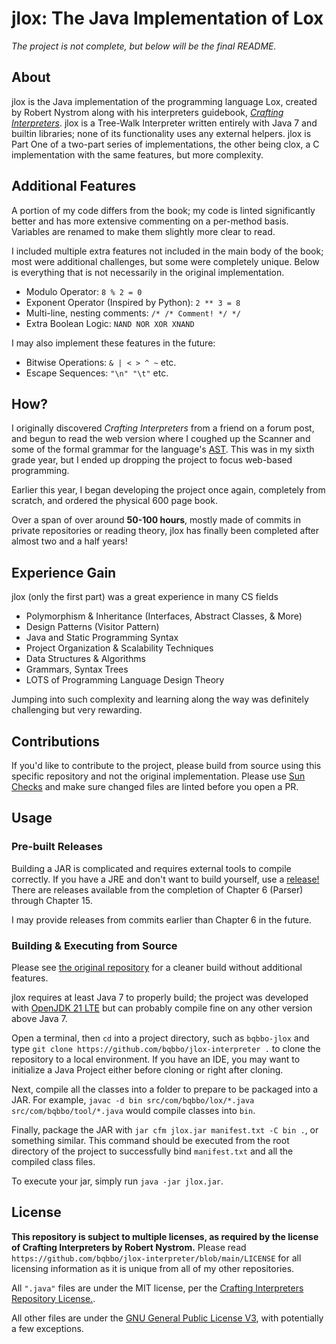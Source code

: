 # jlox: The Java Implementation of Lox

_The project is not complete, but below will be the final README._

## About

jlox is the Java implementation of the programming language Lox, created by Robert Nystrom along with his interpreters guidebook, [_Crafting Interpreters_](https://craftinginterpreters.com/). jlox is a Tree-Walk Interpreter written entirely with Java 7 and builtin libraries; none of its functionality uses any external helpers. jlox is Part One of a two-part series of implementations, the other being clox, a C implementation with the same features, but more complexity.

## Additional Features

A portion of my code differs from the book; my code is linted significantly better and has more extensive commenting on a per-method basis. Variables are renamed to make them slightly more clear to read.

I included multiple extra features not included in the main body of the book; most were additional challenges, but some were completely unique. Below is everything that is not necessarily in the original implementation.

-   Modulo Operator: `8 % 2 = 0`
-   Exponent Operator (Inspired by Python): `2 ** 3 = 8`
-   Multi-line, nesting comments: `/* /* Comment! */ */`
-   Extra Boolean Logic: `NAND NOR XOR XNAND`

I may also implement these features in the future:

-   Bitwise Operations: `& | < > ^ ~` etc.
-   Escape Sequences: `"\n" "\t"` etc.

## How?

I originally discovered _Crafting Interpreters_ from a friend on a forum post, and begun to read the web version where I coughed up the Scanner and some of the formal grammar for the language's [AST](https://en.wikipedia.org/wiki/Abstract_syntax_tree/). This was in my sixth grade year, but I ended up dropping the project to focus web-based programming.

Earlier this year, I began developing the project once again, completely from scratch, and ordered the physical 600 page book.

Over a span of over around **50-100 hours**, mostly made of commits in private repositories or reading theory, jlox has finally been completed after almost two and a half years!

## Experience Gain

jlox (only the first part) was a great experience in many CS fields

-   Polymorphism & Inheritance (Interfaces, Abstract Classes, & More)
-   Design Patterns (Visitor Pattern)
-   Java and Static Programming Syntax
-   Project Organization & Scalability Techniques
-   Data Structures & Algorithms
-   Grammars, Syntax Trees
-   LOTS of Programming Language Design Theory

Jumping into such complexity and learning along the way was definitely challenging but very rewarding.

## Contributions

If you'd like to contribute to the project, please build from source using this specific repository and not the original implementation. Please use [Sun Checks](https://github.com/checkstyle/checkstyle/blob/master/src/main/resources/sun_checks.xml/) and make sure changed files are linted before you open a PR.

## Usage

### Pre-built Releases

Building a JAR is complicated and requires external tools to compile correctly. If you have a JRE and don't want to build yourself, use a [release!](https://github.com/bqbbo/jlox-interpreter/releases/) There are releases available from the completion of Chapter 6 (Parser) through Chapter 15.

I may provide releases from commits earlier than Chapter 6 in the future.

### Building & Executing from Source

Please see [the original repository](https://craftinginterpreters.com/repo/) for a cleaner build without additional features.

jlox requires at least Java 7 to properly build; the project was developed with [OpenJDK 21 LTE](https://openjdk.org/projects/jdk/21/) but can probably compile fine on any other version above Java 7.

Open a terminal, then `cd` into a project directory, such as `bqbbo-jlox` and type `git clone https://github.com/bqbbo/jlox-interpreter .` to clone the repository to a local environment. If you have an IDE, you may want to initialize a Java Project either before cloning or right after cloning.

Next, compile all the classes into a folder to prepare to be packaged into a JAR. For example, `javac -d bin src/com/bqbbo/lox/*.java src/com/bqbbo/tool/*.java` would compile classes into `bin`.

Finally, package the JAR with `jar cfm jlox.jar manifest.txt -C bin .`, or something similar. This command should be executed from the root directory of the project to successfully bind `manifest.txt` and all the compiled class files.

To execute your jar, simply run `java -jar jlox.jar`.

## License

**This repository is subject to multiple licenses, as required by the license of Crafting Interpreters by Robert Nystrom.** Please read `https://github.com/bqbbo/jlox-interpreter/blob/main/LICENSE` for all licensing information as it is unique from all of my other repositories.

All `".java"` files are under the MIT license, per the [Crafting Interpreters Repository License.](https://github.com/munificent/craftinginterpreters/blob/master/LICENSE/).

All other files are under the [GNU General Public License V3](https://www.gnu.org/licenses/gpl-3.0.en.html), with potentially a few exceptions.
